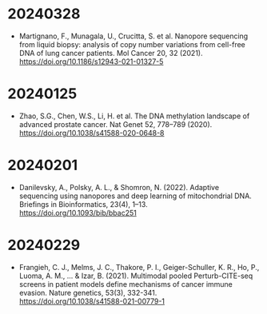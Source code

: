# 20240328

- Martignano, F., Munagala, U., Crucitta, S. et al. Nanopore sequencing from liquid biopsy: analysis of copy number variations from cell-free DNA of lung cancer patients. Mol Cancer 20, 32 (2021). https://doi.org/10.1186/s12943-021-01327-5

# 20240125

- Zhao, S.G., Chen, W.S., Li, H. et al. The DNA methylation landscape of advanced prostate cancer. Nat Genet 52, 778–789 (2020). https://doi.org/10.1038/s41588-020-0648-8

# 20240201

- Danilevsky, A., Polsky, A. L., & Shomron, N. (2022). Adaptive sequencing using nanopores and deep learning of mitochondrial DNA. Briefings in Bioinformatics, 23(4), 1–13. https://doi.org/10.1093/bib/bbac251 

# 20240229

- Frangieh, C. J., Melms, J. C., Thakore, P. I., Geiger-Schuller, K. R., Ho, P., Luoma, A. M., ... & Izar, B. (2021). Multimodal pooled Perturb-CITE-seq screens in patient models define mechanisms of cancer immune evasion. Nature genetics, 53(3), 332-341. https://doi.org/10.1038/s41588-021-00779-1

